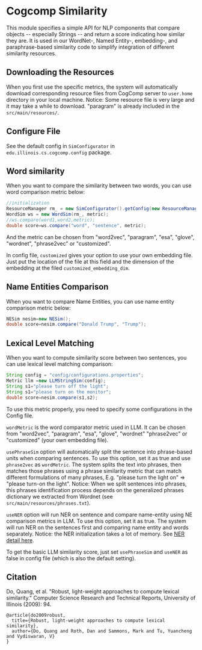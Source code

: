 # Cogcomp Similarity

This module specifies a simple API for NLP components that compare
objects -- especially Strings -- and return a score indicating how
similar they are.  It is used in our WordNet-, Named Entity-, embedding-,
and paraphrase-based similarity code to simplify integration of
different similarity resources.

## Downloading the Resources

When you first use the specific metrics, the system will automatically download corresponding resource files from CogComp server to `user.home` directory in your local machine.
Notice: Some resource file is very large and it may take a while to download. "paragram" is already included in the `src/main/resources/`.

## Configure File

See the default config in `SimConfigurator` in `edu.illinois.cs.cogcomp.config` package.


## Word similarity
When you want to compare the similarity between two words, you can use word comparison metric below:

```java
//initialization
ResourceManager rm_ = new SimConfigurator().getConfig(new ResourceManager(file));
WordSim ws = new WordSim(rm_, metric);
//ws.compare(word1,word2,metric);
double score=ws.compare("word", "sentence", metric);
```

And the metric can be chosen from "word2vec", "paragram", "esa", "glove", "wordnet", "phrase2vec" or "customized".

In config file, `customized` gives your option to use your own embedding file. Just put the location of the file at this field and the dimension of the embedding at the filed `customized_embedding_dim`.


## Name Entities Comparison
When you want to compare Name Entities, you can use name entity comparison metric below:

```java
NESim nesim=new NESim();
double score=nesim.compare("Donald Trump", "Trump");
```

## Lexical Level Matching
When you want to compute similarity score between two sentences, you can use lexical level matching comparison:

```java
String config = "config/configurations.properties";
Metric llm =new LLMStringSim(config);
String s1="please turn off the light";
String s1="please turn on the monitor";
double score=nesim.compare(s1,s2);
```

To use this metric properly, you need to specify some configurations in the Config file.

`wordMetric` is the  word comparator metric used in LLM. It can be chosen from "word2vec", "paragram", "esa", "glove", "wordnet" "phrase2vec" or "customized" (your own embedding file).

`usePhraseSim` option will automatically split the sentence into phrase-based units when comparing sentences. To use this option, set it as true and use `phrase2vec` as `wordMetric`. The system splits the text into phrases, then matches those phrases using a phrase similarity metric that can match different formulations of many phrases, E.g. "please turn the light on" => "please turn-on the light". Notice: When we split sentences into phrases, this phrases identification process depends on the generalized phrases dictionary we extracted from Wordnet (see `src/main/resources/phrases.txt`).

`useNER` option will run NER on sentence and compare name-entity using NE comparison metrics in LLM. To use this option, set it as true. The system will run NER on the sentences first and comparing name entity and words separately. Notice: the NER initialization takes a lot of memory. See [NER detail here](http://cogcomp.cs.illinois.edu/page/software_view/NETagger).

To get the basic LLM similarity score, just set `usePhraseSim` and `useNER` as false in config file (which is also the default setting).


## Citation

Do, Quang, et al. "Robust, light-weight approaches to compute lexical similarity." Computer Science Research and Technical Reports, University of Illinois (2009): 94.


```
@article{do2009robust,
  title={Robust, light-weight approaches to compute lexical similarity},
  author={Do, Quang and Roth, Dan and Sammons, Mark and Tu, Yuancheng and Vydiswaran, V}
}
```
